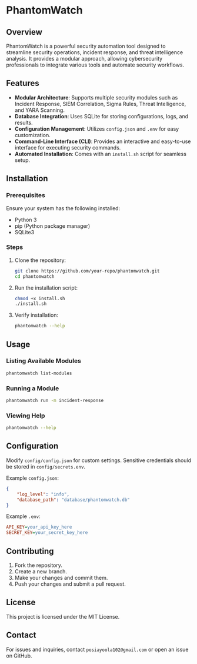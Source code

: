 # PhantomWatch

## Overview

PhantomWatch is a powerful security automation tool designed to streamline security operations, incident response, and threat intelligence analysis. It provides a modular approach, allowing cybersecurity professionals to integrate various tools and automate security workflows.

## Features

- **Modular Architecture**: Supports multiple security modules such as Incident Response, SIEM Correlation, Sigma Rules, Threat Intelligence, and YARA Scanning.
- **Database Integration**: Uses SQLite for storing configurations, logs, and results.
- **Configuration Management**: Utilizes `config.json` and `.env` for easy customization.
- **Command-Line Interface (CLI)**: Provides an interactive and easy-to-use interface for executing security commands.
- **Automated Installation**: Comes with an `install.sh` script for seamless setup.

## Installation

### Prerequisites

Ensure your system has the following installed:

- Python 3
- pip (Python package manager)
- SQLite3

### Steps

1. Clone the repository:

   ```sh
   git clone https://github.com/your-repo/phantomwatch.git
   cd phantomwatch
   ```

2. Run the installation script:

   ```sh
   chmod +x install.sh
   ./install.sh
   ```

3. Verify installation:

   ```sh
   phantomwatch --help
   ```

## Usage

### Listing Available Modules

```sh
phantomwatch list-modules
```

### Running a Module

```sh
phantomwatch run -m incident-response
```

### Viewing Help

```sh
phantomwatch --help
```

## Configuration

Modify `config/config.json` for custom settings. Sensitive credentials should be stored in `config/secrets.env`.

Example `config.json`:

```json
{
    "log_level": "info",
    "database_path": "database/phantomwatch.db"
}
```

Example `.env`:

```ini
API_KEY=your_api_key_here
SECRET_KEY=your_secret_key_here
```

## Contributing

1. Fork the repository.
2. Create a new branch.
3. Make your changes and commit them.
4. Push your changes and submit a pull request.

## License

This project is licensed under the MIT License.

## Contact

For issues and inquiries, contact `posiayoola102@gmail.com` or open an issue on GitHub.

